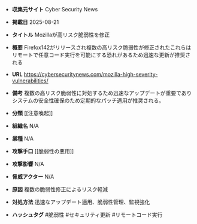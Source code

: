 - **収集元サイト**
Cyber Security News

- **掲載日**
2025-08-21

- **タイトル**
Mozillaが高リスク脆弱性を修正

- **概要**
Firefox142がリリースされ複数の高リスク脆弱性が修正されたこれらはリモートで任意コード実行を可能にする恐れがあるため迅速な更新が推奨される

- **URL**
https://cybersecuritynews.com/mozilla-high-severity-vulnerabilities/

- **備考**
複数の高リスク脆弱性に対処するため迅速なアップデートが重要でありシステムの安全性確保のため定期的なパッチ適用が推奨される。

- **分類**
[[注意喚起]]

- **組織名**
N/A

- **業種**
N/A

- **攻撃手口**
[[脆弱性の悪用]]

- **攻撃影響**
N/A

- **脅威アクター**
N/A

- **原因**
複数の脆弱性修正によるリスク軽減

- **対処方法**
迅速なアップデート適用、脆弱性管理、監視強化

- **ハッシュタグ**
#脆弱性 #セキュリティ更新 #リモートコード実行
